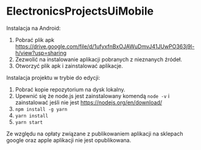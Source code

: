 # ElectronicsProjectsUiMobile

Instalacja na Android:
1. Pobrać plik apk https://drive.google.com/file/d/1ufyxfnBxOJAWuDmvJ41JUwPO363j9l-h/view?usp=sharing
2. Zezwolić na instalowanie aplikacji pobranych z nieznanych źródeł.
3. Otworzyć plik apk i zainstalować aplikacje.


Instalacja projektu w trybie do edycji:
1. Pobrać kopie repozytorium na dysk lokalny.
2. Upewnić się że node.js jest zainstalowany komendą `node -v` i zainstalować jeśli nie jest https://nodejs.org/en/download/ 
3. `npm install -g yarn`
4. `yarn install`
5. `yarn start`


Ze względu na opłaty związane z publikowaniem aplikacji na sklepach google oraz apple aplikacji nie jest opublikowana.
